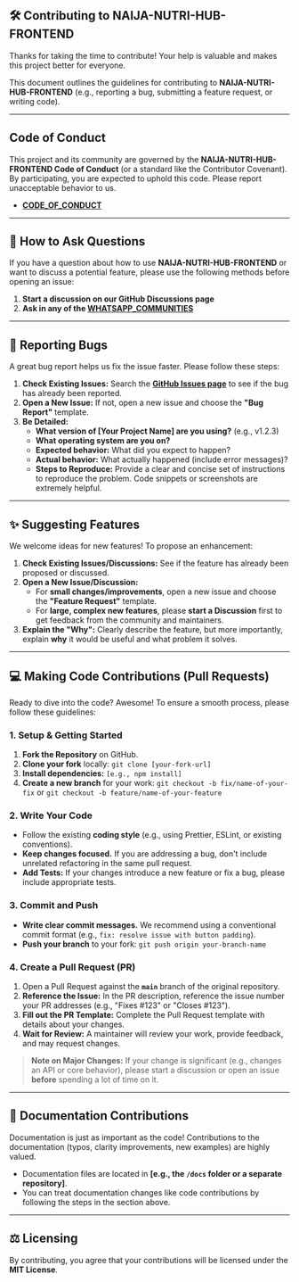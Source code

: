 ## 🛠️ Contributing to NAIJA-NUTRI-HUB-FRONTEND

Thanks for taking the time to contribute\! Your help is valuable and makes this project better for everyone.

This document outlines the guidelines for contributing to **NAIJA-NUTRI-HUB-FRONTEND** (e.g., reporting a bug, submitting a feature request, or writing code).

-----

## Code of Conduct

This project and its community are governed by the **NAIJA-NUTRI-HUB-FRONTEND Code of Conduct** (or a standard like the Contributor Covenant). By participating, you are expected to uphold this code. Please report unacceptable behavior to us.

  * **[CODE\_OF\_CONDUCT](CODE\_OF\_CONDUCT)**

-----

## 💬 How to Ask Questions

If you have a question about how to use **NAIJA-NUTRI-HUB-FRONTEND** or want to discuss a potential feature, please use the following methods before opening an issue:

1.  **Start a discussion on our GitHub Discussions page**
2.  **Ask in any of the [WHATSAPP_COMMUNITIES](WHATSAPP_COMMUNITIES)**

-----

## 🐛 Reporting Bugs

A great bug report helps us fix the issue faster. Please follow these steps:

1.  **Check Existing Issues:** Search the **[GitHub Issues page](https://www.google.com/search?q=link/to/your/issues/page)** to see if the bug has already been reported.
2.  **Open a New Issue:** If not, open a new issue and choose the **"Bug Report"** template.
3.  **Be Detailed:**
      * **What version of [Your Project Name] are you using?** (e.g., v1.2.3)
      * **What operating system are you on?**
      * **Expected behavior:** What did you expect to happen?
      * **Actual behavior:** What actually happened (include error messages)?
      * **Steps to Reproduce:** Provide a clear and concise set of instructions to reproduce the problem. Code snippets or screenshots are extremely helpful.

-----

## ✨ Suggesting Features

We welcome ideas for new features\! To propose an enhancement:

1.  **Check Existing Issues/Discussions:** See if the feature has already been proposed or discussed.
2.  **Open a New Issue/Discussion:**
      * For **small changes/improvements**, open a new issue and choose the **"Feature Request"** template.
      * For **large, complex new features**, please **start a Discussion** first to get feedback from the community and maintainers.
3.  **Explain the "Why":** Clearly describe the feature, but more importantly, explain **why** it would be useful and what problem it solves.

-----

## 💻 Making Code Contributions (Pull Requests)

Ready to dive into the code? Awesome\! To ensure a smooth process, please follow these guidelines:

### 1\. Setup & Getting Started

1.  **Fork the Repository** on GitHub.
2.  **Clone your fork** locally: `git clone [your-fork-url]`
3.  **Install dependencies:** `[e.g., npm install]`
4.  **Create a new branch** for your work: `git checkout -b fix/name-of-your-fix` or `git checkout -b feature/name-of-your-feature`

### 2\. Write Your Code

  * Follow the existing **coding style** (e.g., using Prettier, ESLint, or existing conventions).
  * **Keep changes focused.** If you are addressing a bug, don't include unrelated refactoring in the same pull request.
  * **Add Tests:** If your changes introduce a new feature or fix a bug, please include appropriate tests.

### 3\. Commit and Push

  * **Write clear commit messages.** We recommend using a conventional commit format (e.g., `fix: resolve issue with button padding`).
  * **Push your branch** to your fork: `git push origin your-branch-name`

### 4\. Create a Pull Request (PR)

1.  Open a Pull Request against the **`main`** branch of the original repository.
2.  **Reference the Issue:** In the PR description, reference the issue number your PR addresses (e.g., "Fixes \#123" or "Closes \#123").
3.  **Fill out the PR Template:** Complete the Pull Request template with details about your changes.
4.  **Wait for Review:** A maintainer will review your work, provide feedback, and may request changes.

> **Note on Major Changes:** If your change is significant (e.g., changes an API or core behavior), please start a discussion or open an issue **before** spending a lot of time on it.

-----

## 📄 Documentation Contributions

Documentation is just as important as the code\! Contributions to the documentation (typos, clarity improvements, new examples) are highly valued.

  * Documentation files are located in **[e.g., the `/docs` folder or a separate repository]**.
  * You can treat documentation changes like code contributions by following the steps in the section above.

-----

## ⚖️ Licensing

By contributing, you agree that your contributions will be licensed under the **MIT License**.